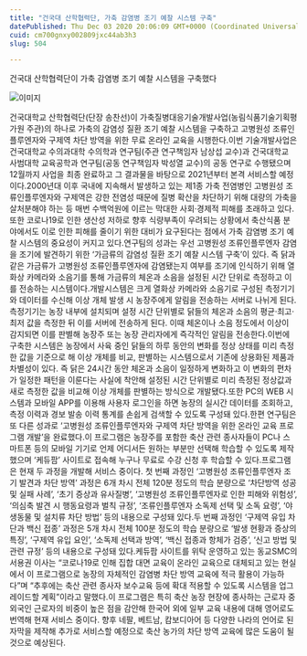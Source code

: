 ```yaml
---
title: "건국대 산학협력단, 가축 감염병 조기 예찰 시스템 구축"
datePublished: Thu Dec 03 2020 20:06:09 GMT+0000 (Coordinated Universal Time)
cuid: cm700gnxy002809jxc44ab3h3
slug: 504

---
```



건국대 산학협력단이 가축 감염병 조기 예찰 시스템을 구축했다

![이미지](https://cdn.hashnode.com/res/hashnode/image/upload/v1739249862710/ce25a3b5-1e44-4cce-a684-26f87d094710.jpeg)

건국대학교 산학협력단(단장 송찬선)이 가축질병대응기술개발사업(농림식품기술기획평가원 주관)의 하나로 가축의 감염성 질환 조기 예찰 시스템을 구축하고 고병원성 조류인플루엔자와 구제역 차단 방역을 위한 무료 온라인 교육을 시행한다.이번 기술개발사업은 건국대학교 수의과대학 수의학과 연구팀(주관 연구책임자 남상섭 교수)과 건국대학교 사범대학 교육공학과 연구팀(공동 연구책임자 박성열 교수)의 공동 연구로 수행됐으며 12월까지 사업을 최종 완료하고 그 결과물을 바탕으로 2021년부터 본격 서비스할 예정이다.2000년대 이후 국내에 지속해서 발생하고 있는 제1종 가축 전염병인 고병원성 조류인플루엔자와 구제역은 강한 전염성 때문에 질병 확산을 차단하기 위해 대량의 가축을 살처분해야 하는 등 매번 수백억원에 이르는 막대한 사회·경제적 피해를 초래하고 있다. 또한 코로나19로 인한 생산성 저하로 향후 식량부족이 우려되는 상황에서 축산식품 분야에서도 이로 인한 피해를 줄이기 위한 대비가 요구된다는 점에서 가축 감염병 조기 예찰 시스템의 중요성이 커지고 있다.연구팀의 성과는 우선 고병원성 조류인플루엔자 감염을 조기에 발견하기 위한 ‘가금류의 감염성 질환 조기 예찰 시스템 구축’이 있다. 즉 닭과 같은 가금류가 고병원성 조류인플루엔자에 감염됐는지 여부를 조기에 인식하기 위해 열화상 카메라와 소음기를 통해 가금류의 체온과 소음을 설정된 시간 단위로 측정하고 이를 전송하는 시스템이다.개발시스템은 크게 열화상 카메라와 소음기로 구성된 측정기기와 데이터를 수신해 이상 개체 발생 시 농장주에게 알림을 전송하는 서버로 나뉘게 된다. 측정기기는 농장 내부에 설치되며 설정 시간 단위별로 닭들의 체온과 소음의 평균·최고·최저 값을 측정한 뒤 이를 서버에 전송하게 된다. 이때 체온이나 소음 정도에서 이상이 감지되면 이를 판별해 농장주 또는 농장 관리자에게 즉각적인 알림을 전송한다.이번에 구축한 시스템은 농장에서 사육 중인 닭들의 하루 동안의 변화를 정상 상태를 미리 측정한 값을 기준으로 해 이상 개체를 비교, 판별하는 시스템으로서 기존에 상용화된 제품과 차별성이 있다. 즉 닭은 24시간 동안 체온과 소음이 일정하게 변화하고 이 변화의 편차가 일정한 패턴을 이룬다는 사실에 착안해 설정된 시간 단위별로 미리 측정된 정상값과 새로 측정한 값을 비교해 이상 개체를 판별하는 방식으로 개발됐다.또한 PC의 WEB 시스템과 모바일 APP를 이용해 사용자 로그인을 하면 농장의 실시간 데이터를 조회하고, 측정 이력과 경보 발송 이력 통계를 손쉽게 검색할 수 있도록 구성돼 있다.한편 연구팀은 또 다른 성과로 ‘고병원성 조류인플루엔자와 구제역 차단 방역을 위한 온라인 교육 프로그램 개발’을 완료했다.이 프로그램은 농장주를 포함한 축산 관련 종사자들이 PC나 스마트폰 등의 모바일 기기로 언제 어디서든 원하는 부분만 선택해 학습할 수 있도록 제작했으며 ‘케듀팜’ 사이트로 접속해 누구나 무료로 수강 신청 후 학습할 수 있다.프로그램은 현재 두 과정을 개발해 서비스 중이다. 첫 번째 과정인 ‘고병원성 조류인플루엔자 조기 발견과 차단 방역’ 과정은 6개 차시 전체 120분 정도의 학습 분량으로 ‘차단방역 성공 및 실패 사례’, ‘초기 증상과 유사질병’, ‘고병원성 조류인플루엔자로 인한 피해와 위험성’, ‘의심축 발견 시 행동요령과 벌칙 규정’, ‘조류인플루엔자 소독제 선택 및 소독 요령’, ‘야생동물 및 설치류 차단 방법’ 등의 내용으로 구성돼 있다.두 번째 과정인 ‘구제역 유입 차단과 백신 접종’ 과정은 5개 차시 전체 100분 정도의 학습 분량으로 ‘발생 현황과 증상의 특징’, ‘구제역 유입 요인’, ‘소독제 선택과 방역’, ‘백신 접종과 항체가 검증’, ‘신고 방법 및 관련 규정’ 등의 내용으로 구성돼 있다.케듀팜 사이트를 위탁 운영하고 있는 동교SMC의 서용권 이사는 “코로나19로 인해 집합 대면 교육이 온라인 교육으로 대체되고 있는 현실에서 이 프로그램으로 농장의 자체적인 감염병 차단 방역 교육에 적극 활용이 가능하다”며 “추후에는 축산 관련 종사자 보수교육 등에 확대 적용할 수 있도록 시스템을 업그레이드할 계획”이라고 말했다.이 프로그램은 특히 축산 농장 현장에 종사하는 근로자 중 외국인 근로자의 비중이 높은 점을 감안해 한국어 외에 일부 교육 내용에 대해 영어로도 번역해 현재 서비스 중이다. 향후 네팔, 베트남, 캄보디아어 등 다양한 나라의 언어로 된 자막을 제작해 추가로 서비스할 예정으로 축산 농가의 차단 방역 교육에 많은 도움이 될 것으로 예상된다.